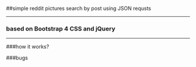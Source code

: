 ##simple reddit pictures search by post using JSON requsts
___

### based on Bootstrap 4 CSS and jQuery
___

###how it works? 



###bugs

